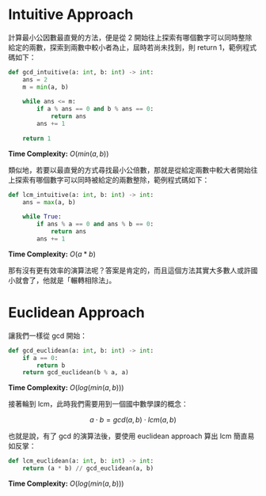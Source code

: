 # Intuitive Approach

計算最小公因數最直覺的方法，便是從 2 開始往上探索有哪個數字可以同時整除給定的兩數，探索到兩數中較小者為止，屆時若尚未找到，則 return 1，範例程式碼如下：

```Python
def gcd_intuitive(a: int, b: int) -> int:
	ans = 2
	m = min(a, b)
	
	while ans <= m:
		if a % ans == 0 and b % ans == 0:
			return ans
		ans += 1
	
	return 1
```

**Time Complexity:** $O(min(a, b))$

類似地，若要以最直覺的方式尋找最小公倍數，那就是從給定兩數中較大者開始往上探索有哪個數字可以同時被給定的兩數整除，範例程式碼如下：

```Python
def lcm_intuitive(a: int, b: int) -> int:
	ans = max(a, b)
	
	while True:
		if ans % a == 0 and ans % b == 0:
			return ans
		ans += 1
```

**Time Complexity:** $O(a*b)$

那有沒有更有效率的演算法呢？答案是肯定的，而且這個方法其實大多數人或許國小就會了，他就是「輾轉相除法」。

# Euclidean Approach

讓我們一樣從 gcd 開始：

```Python
def gcd_euclidean(a: int, b: int) -> int:
	if a == 0:
		return b
	return gcd_euclidean(b % a, a)
```

**Time Complexity:** $O(log(min(a, b)))$

接著輪到 lcm，此時我們需要用到一個國中數學課的概念：

$$
a \cdot b = gcd(a, b) \cdot lcm(a, b)
$$

也就是說，有了 gcd 的演算法後，要使用 euclidean approach 算出 lcm 簡直易如反掌：

```Python
def lcm_euclidean(a: int, b: int) -> int:
	return (a * b) // gcd_euclidean(a, b)
```

**Time Complexity:** $O(log(min(a, b)))$
